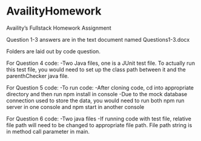 # AvailityHomework
Availity’s Fullstack Homework Assignment

Question 1-3 answers are in the text document named Questions1-3.docx

Folders are laid out by code question.

For Question 4 code:
-Two Java files, one is a JUnit test file. To actually run this test file, you would need to set up the class path between it and the parenthChecker java file.

For Question 5 code:
-To run code:
-After cloning code, cd into appropriate directory and then run npm install in console
-Due to the mock database connection used to store the data, you would need to run both npm run server in one console and npm start in another console

For Question 6 code:
-Two java files
-If running code with test file, relative file path will need to be changed to appropriate file path. File path string is in method call parameter in main. 
